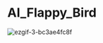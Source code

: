 # AI_Flappy_Bird


![ezgif-3-bc3ae4fc8f](https://user-images.githubusercontent.com/36978097/235319352-9c5dc328-c52d-4fea-a453-03f7f60fce9f.gif)
